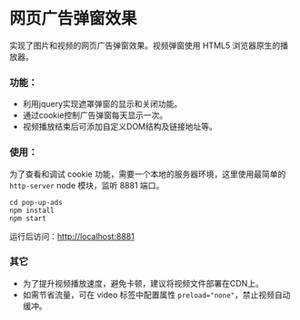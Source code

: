 # 网页广告弹窗效果

实现了图片和视频的网页广告弹窗效果。视频弹窗使用 HTML5 浏览器原生的播放器。

### 功能：

- 利用jquery实现遮罩弹窗的显示和关闭功能。
- 通过cookie控制广告弹窗每天显示一次。
- 视频播放结束后可添加自定义DOM结构及链接地址等。

### 使用：

为了查看和调试 cookie 功能，需要一个本地的服务器环境，这里使用最简单的 `http-server` node 模块，监听 8881 端口。

```
cd pop-up-ads
npm install
npm start
```

运行后访问：[http://localhost:8881](http://localhost:8881)

### 其它

- 为了提升视频播放速度，避免卡顿，建议将视频文件部署在CDN上。
- 如需节省流量，可在 video 标签中配置属性 `preload="none"`，禁止视频自动缓冲。